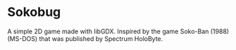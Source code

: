 Sokobug
=======
A simple 2D game made with libGDX.
Inspired by the game Soko-Ban (1988) (MS-DOS) that was published by Spectrum HoloByte.
